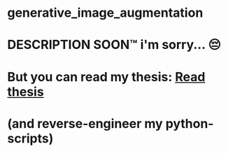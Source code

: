 # generative_image_augmentation

# DESCRIPTION SOON™ i'm sorry... 😔  
# But you can read my thesis: [Read thesis](https://www.dropbox.com/scl/fi/8fvhxu0z3e09av9e7o2uz/2025-110508-_2.pdf?rlkey=9ukrmp6q3okqfvnuqkjqosctj&st=7fkuwf6z&dl=0) 
# (and reverse-engineer my python-scripts)

